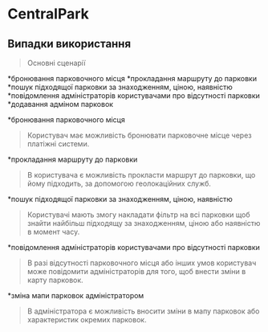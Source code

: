 CentralPark
===========

Випадки використання
--------------------

>Основні сценарії

  *бронювання парковочного місця
  *прокладання маршруту до парковки
  *пошук підходящої парковки за знаходженням, ціною, наявністю
  *повідомлення адміністраторів користувачами про відсутності парковки
  *додавання адміном парковок

 *бронювання парковочного місця
>Користувач має можливість бронювати парковочне місце через платіжні системи.

 *прокладання маршруту до парковки
>В користувача є можливість прокласти маршрут до парковки, що йому підходить, за допомогою 
 геолокаційних служб. 

 *пошук підходящої парковки за знаходженням, ціною, наявністю
>Користувачі мають змогу накладати фільтр на всі парковки щоб знайти найбільш підходящу за знаходженням,
 ціною або наявністю в момент часу.

 *повідомлення адміністраторів користувачами про відсутності парковки
>В разі відсутності парковочного місця або інших умов користувач може повідомити адміністраторів для
 того, щоб внести зміни в карту парковок. 

 *зміна мапи парковок адміністратором
>В адміністратора є можливість вносити зміни в мапу парковок або характеристик окремих парковок.
 
 

